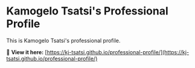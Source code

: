 # Kamogelo Tsatsi's Professional Profile

This is Kamogelo Tsatsi's professional profile.  

🔗 **View it here:** [https://kj-tsatsi.github.io/professional-profile/](https://kj-tsatsi.github.io/professional-profile/)
